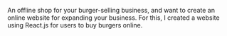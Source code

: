 
An offline shop for your burger-selling business, and want to create an online website for expanding your
business. For this, I created a website using React.js for users to buy burgers online.
